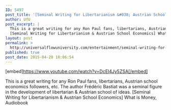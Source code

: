 ```yaml
---
ID: 5497
post_title: '[Seminal Writing for Libertarianism &#038; Austrian School Economics] What is Money (Frédéric Bastiat)'
author: UfU
post_excerpt: |
  This is a great writing for any Ron Paul fans, libertarians, Austrian school economics followers, etc. The author Frédéric Bastiat was a seminal figure in the development of libertarian & Austrian school of ideas.
  [Seminal Writing for Libertarianism & Austrian School Economics] What is Money, Audiobook
layout: post
permalink: >
  http://universalflowuniversity.com/entertainment/seminal-writing-for-libertarianism-austrian-school-economics-what-is-money-frederic-bastiat/
published: true
post_date: 2015-04-20 18:06:54
---
```

[embed]https://www.youtube.com/watch?v=DcEl4Jy5ZSA[/embed]<br>
<p>This is a great writing for any Ron Paul fans, libertarians, Austrian school economics followers, etc. The author Frédéric Bastiat was a seminal figure in the development of libertarian & Austrian school of ideas.
[Seminal Writing for Libertarianism & Austrian School Economics] What is Money, Audiobook</p>